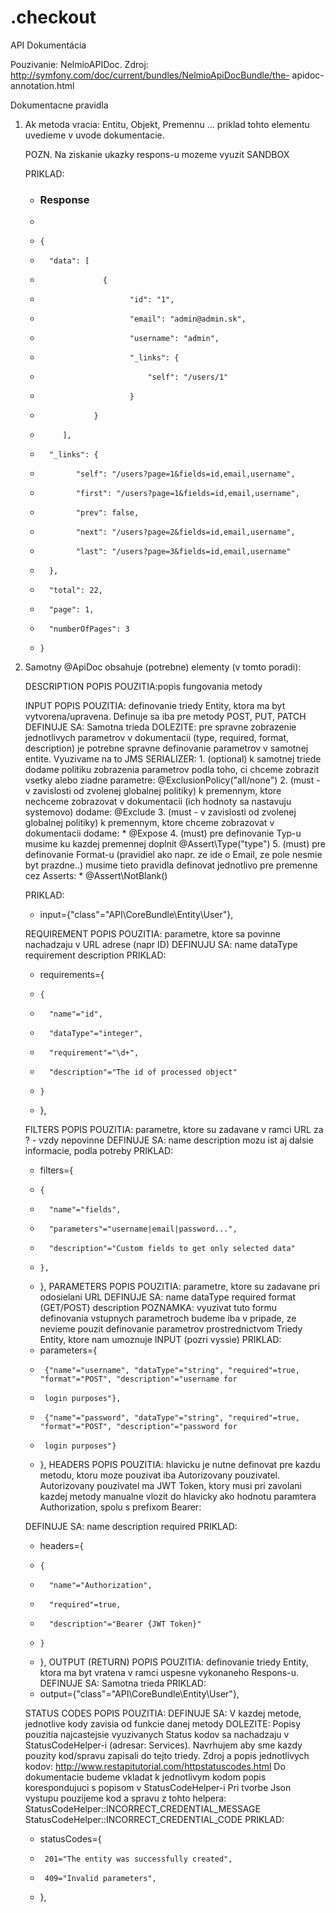 .checkout
=========

API Dokumentácia

Pouzivanie: NelmioAPIDoc. 
Zdroj: 	    http://symfony.com/doc/current/bundles/NelmioApiDocBundle/the-	apidoc-annotation.html

Dokumentacne pravidla
1. Ak metoda vracia: Entitu, Objekt, Premennu … priklad tohto elementu uvedieme v uvode dokumentacie. 

 	POZN. Na ziskanie ukazky respons-u mozeme vyuzit SANDBOX 

	PRIKLAD: 

    * ### Response ###
    *
    *     {
    *       "data": [
    *                   {
    *                         "id": "1",
    *                         "email": "admin@admin.sk",
    *                         "username": "admin",
    *                         "_links": {
    *                             "self": "/users/1"
    *                         }
    *                 }
    *          ],
    *       "_links": {
    *             "self": "/users?page=1&fields=id,email,username",
    *             "first": "/users?page=1&fields=id,email,username",
    *             "prev": false,
    *             "next": "/users?page=2&fields=id,email,username",
    *             "last": "/users?page=3&fields=id,email,username"
    *       },
    *       "total": 22,
    *       "page": 1,
    *       "numberOfPages": 3
    *     }

2. Samotny @ApiDoc obsahuje (potrebne) elementy (v tomto poradi):

    DESCRIPTION 
    POPIS POUZITIA:popis fungovania metody
    
    INPUT 
    POPIS POUZITIA: definovanie triedy Entity, ktora ma byt vytvorena/upravena. Definuje sa iba pre metody POST, PUT, PATCH
    DEFINUJE SA: Samotna trieda
    DOLEZITE: pre spravne zobrazenie jednotlivych parametrov v dokumentacii (type, required, format, description) je potrebne spravne definovanie parametrov v samotnej entite. Vyuzivame na to JMS SERIALIZER:
        1. (optional) k samotnej triede dodame politiku zobrazenia parametrov podla toho, ci chceme zobrazit vsetky alebo ziadne parametre: @ExclusionPolicy("all/none")
        2. (must - v zavislosti od zvolenej globalnej politiky) k premennym, ktore nechceme zobrazovat v dokumentacii (ich hodnoty sa nastavuju systemovo) dodame:  @Exclude
        3.  (must - v zavislosti od zvolenej globalnej politiky) k premennym, ktore chceme zobrazovat v dokumentacii dodame: * @Expose
        4. (must) pre definovanie Typ-u musime ku kazdej premennej doplnit @Assert\Type("type")
        5. (must) pre definovanie Format-u (pravidiel ako napr. ze ide o Email, ze pole nesmie byt prazdne..) musime tieto pravidla definovat jednotlivo pre premenne cez Asserts: * @Assert\NotBlank()

    PRIKLAD:
    *  input={"class"="API\CoreBundle\Entity\User"},

    REQUIREMENT
    POPIS POUZITIA: parametre, ktore sa povinne nachadzaju v URL adrese (napr ID)
    DEFINUJU SA:
        name
        dataType
        requirement
        description
    PRIKLAD:
    *  requirements={
    *     {
    *       "name"="id",
    *       "dataType"="integer",
    *       "requirement"="\d+",
    *       "description"="The id of processed object"
    *     }
    *  },
    
    FILTERS
    POPIS POUZITIA:  parametre, ktore su zadavane v ramci URL za ? - vzdy nepovinne
    DEFINUJE SA: 
        name
        description 
        mozu ist aj dalsie informacie, podla potreby
    PRIKLAD:
    *  filters={
    *     {
    *       "name"="fields",
    *       "parameters"="username|email|password...",
    *       "description"="Custom fields to get only selected data"
    *     },
    *  },
    PARAMETERS
    POPIS POUZITIA:  parametre, ktore su zadavane pri odosielani URL
    DEFINUJE SA:
    name
    dataType
    required
    format (GET/POST)
    description
    POZNAMKA: vyuzivat tuto formu definovania vstupnych parametroch budeme iba v pripade, ze nevieme pouzit definovanie parametrov prostrednictvom Triedy Entity, ktore nam  umoznuje INPUT (pozri vyssie)
    PRIKLAD:
    *  parameters={
    *      {"name"="username", "dataType"="string", "required"=true, "format"="POST", "description"="username for
    *      login purposes"},
    *      {"name"="password", "dataType"="string", "required"=true, "format"="POST", "description"="password for
    *      login purposes"}
    *  },
    HEADERS
    POPIS POUZITIA: hlavicku je nutne definovat pre kazdu metodu, ktoru moze pouzivat iba Autorizovany pouzivatel. Autorizovany pouzivatel ma JWT Token, ktory musi pri zavolani kazdej metody manualne vlozit do hlavicky ako hodnotu paramtera Authorization, spolu s prefixom Bearer:
     
    DEFINUJE SA:
    name
    description
    required
    PRIKLAD:
    *  headers={
    *     {
    *       "name"="Authorization",
    *       "required"=true,
    *       "description"="Bearer {JWT Token}"
    *     }
    *  },
    OUTPUT (RETURN)
    POPIS POUZITIA:  definovanie triedy Entity, ktora ma byt vratena v ramci uspesne vykonaneho Respons-u.
    DEFINUJE SA: Samotna trieda
    PRIKLAD:
    *  output={"class"="API\CoreBundle\Entity\User"},
    
    STATUS CODES
    POPIS POUZITIA: 
    DEFINUJE SA: V kazdej metode, jednotlive kody zavisia od funkcie danej metody 
    DOLEZITE: 
    Popisy pouzitia najcastejsie vyuzivanych Status kodov sa nachadzaju v StatusCodeHelper-i (adresar: Services). 
    Navrhujem aby sme kazdy pouzity kod/spravu zapisali do tejto triedy. Zdroj a popis jednotlivych kodov:  http://www.restapitutorial.com/httpstatuscodes.html
    Do dokumentacie budeme vkladat k jednotlivym kodom popis korespondujuci s popisom v StatusCodeHelper-i
    Pri tvorbe Json vystupu pouzijeme kod a spravu z tohto helpera: 
    StatusCodeHelper::INCORRECT_CREDENTIAL_MESSAGE
    StatusCodeHelper::INCORRECT_CREDENTIAL_CODE
    PRIKLAD:
    *  statusCodes={
    *      201="The entity was successfully created",
    *      409="Invalid parameters",
    *  },